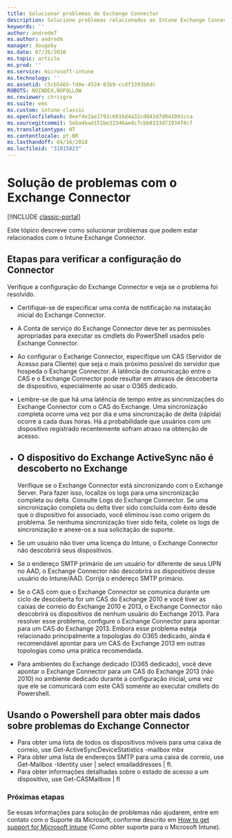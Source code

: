 ```yaml
---
title: Solucionar problemas do Exchange Connector
description: Solucione problemas relacionados ao Intune Exchange Connector.
keywords: ''
author: andredm7
ms.author: andredm
manager: dougeby
ms.date: 07/26/2016
ms.topic: article
ms.prod: ''
ms.service: microsoft-intune
ms.technology: ''
ms.assetid: c5cb5465-fd8e-4524-83b9-ccdf3393b6dc
ROBOTS: NOINDEX,NOFOLLOW
ms.reviewer: chrisgre
ms.suite: ems
ms.custom: intune-classic
ms.openlocfilehash: 0eef4e2ae3792c601bd4a32cd041d7d041091cca
ms.sourcegitcommit: 5eba4bad151be32346aedc7cbb0333d71934f8cf
ms.translationtype: HT
ms.contentlocale: pt-BR
ms.lasthandoff: 04/16/2018
ms.locfileid: "31015023"
---
```

# <a name="troubleshoot-the-exchange-connector"></a>Solução de problemas com o Exchange Connector

[!INCLUDE [classic-portal](../includes/classic-portal.md)]

Este tópico descreve como solucionar problemas que podem estar relacionados com o Intune Exchange Connector.

## <a name="steps-for-checking-the-connector-configuration"></a>Etapas para verificar a configuração do Connector 

Verifique a configuração do Exchange Connector e veja se o problema foi resolvido.

- Certifique-se de especificar uma conta de notificação na instalação inicial do Exchange Connector.
- A Conta de serviço do Exchange Connector deve ter as permissões apropriadas para executar os cmdlets do PowerShell usados pelo Exchange Connector.
- Ao configurar o Exchange Connector, especifique um CAS (Servidor de Acesso para Cliente) que seja o mais próximo possível do servidor que hospeda o Exchange Connector. A latência de comunicação entre o CAS e o Exchange Connector pode resultar em atrasos de descoberta de dispositivo, especialmente ao usar o O365 dedicado.
- Lembre-se de que há uma latência de tempo entre as sincronizações do Exchange Connector com o CAS do Exchange. Uma sincronização completa ocorre uma vez por dia e uma sincronização de delta (rápida) ocorre a cada duas horas. Há a probabilidade que usuários com um dispositivo registrado recentemente sofram atraso na obtenção de acesso.
- 
  ## <a name="exchange-activesync-device-not-discovered-from-exchange"></a>O dispositivo do Exchange ActiveSync não é descoberto no Exchange
  Verifique se o Exchange Connector está sincronizando com o Exchange Server. Para fazer isso, localize os logs para uma sincronização completa ou delta. Consulte Logs do Exchange Connector. Se uma sincronização completa ou delta tiver sido concluída com êxito desde que o dispositivo foi associado, você eliminou isso como origem do problema. Se nenhuma sincronização tiver sido feita, colete os logs de sincronização e anexe-os a sua solicitação de suporte.

- Se um usuário não tiver uma licença do Intune, o Exchange Connector não descobrirá seus dispositivos.
- Se o endereço SMTP primário de um usuário for diferente de seus UPN no AAD, o Exchange Connector não descobrirá os dispositivos desse usuário do Intune/AAD. Corrija o endereço SMTP primário.
- Se o CAS com que o Exchange Connector se comunica durante um ciclo de descoberta for um CAS do Exchange 2010 e você tiver as caixas de correio do Exchange 2010 e 2013, o Exchange Connector não descobrirá os dispositivos de nenhum usuário do Exchange 2013. Para resolver esse problema, configure o Exchange Connector para apontar para um CAS do Exchange 2013.  Embora esse problema esteja relacionado principalmente a topologias do O365 dedicado, ainda é recomendável apontar para um CAS do Exchange 2013 em outras topologias como uma prática recomendada.
- Para ambientes do Exchange dedicado (O365 dedicado), você deve apontar o Exchange Connector para um CAS do Exchange 2013 (não 2010) no ambiente dedicado durante a configuração inicial, uma vez que ele se comunicará com este CAS somente ao executar cmdlets do Powershell.


## <a name="using-powershell-to-get-more-data-on-exchange-connector-issues"></a>Usando o Powershell para obter mais dados sobre problemas do Exchange Connector
- Para obter uma lista de todos os dispositivos móveis para uma caixa de correio, use Get-ActiveSyncDeviceStatistics -mailbox mbx
- Para obter uma lista de endereços SMTP para uma caixa de correio, use Get-Mailbox -Identity user | select emailaddresses | fl.
- Para obter informações detalhadas sobre o estado de acesso a um dispositivo, use Get-CASMailbox <upn> | fl

### <a name="next-steps"></a>Próximas etapas
Se essas informações para solução de problemas não ajudarem, entre em contato com o Suporte da Microsoft, conforme descrito em [How to get support for Microsoft Intune](how-to-get-support-for-microsoft-intune.md) (Como obter suporte para o Microsoft Intune).
